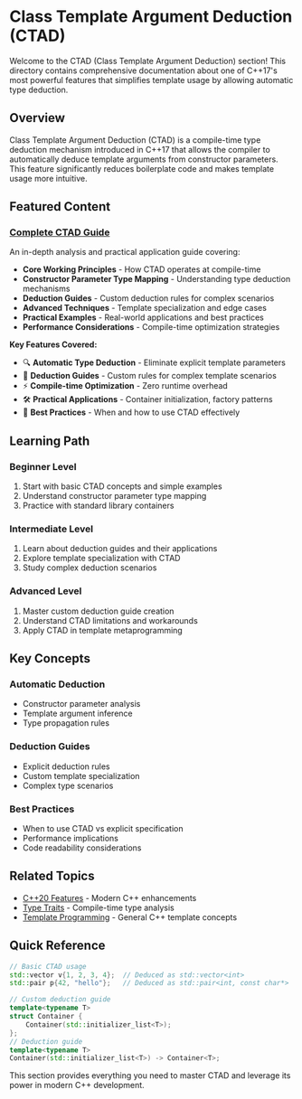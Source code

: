# Class Template Argument Deduction (CTAD)

Welcome to the CTAD (Class Template Argument Deduction) section! This directory contains comprehensive documentation about one of C++17's most powerful features that simplifies template usage by allowing automatic type deduction.

## Overview

Class Template Argument Deduction (CTAD) is a compile-time type deduction mechanism introduced in C++17 that allows the compiler to automatically deduce template arguments from constructor parameters. This feature significantly reduces boilerplate code and makes template usage more intuitive.

## Featured Content

### [Complete CTAD Guide](ctad.md)

An in-depth analysis and practical application guide covering:

- **Core Working Principles** - How CTAD operates at compile-time
- **Constructor Parameter Type Mapping** - Understanding type deduction mechanisms
- **Deduction Guides** - Custom deduction rules for complex scenarios
- **Advanced Techniques** - Template specialization and edge cases
- **Practical Examples** - Real-world applications and best practices
- **Performance Considerations** - Compile-time optimization strategies

**Key Features Covered:**

- 🔍 **Automatic Type Deduction** - Eliminate explicit template parameters
- 📝 **Deduction Guides** - Custom rules for complex template scenarios
- ⚡ **Compile-time Optimization** - Zero runtime overhead
- 🛠️ **Practical Applications** - Container initialization, factory patterns
- 🎯 **Best Practices** - When and how to use CTAD effectively

## Learning Path

### Beginner Level

1. Start with basic CTAD concepts and simple examples
2. Understand constructor parameter type mapping
3. Practice with standard library containers

### Intermediate Level

1. Learn about deduction guides and their applications
2. Explore template specialization with CTAD
3. Study complex deduction scenarios

### Advanced Level

1. Master custom deduction guide creation
2. Understand CTAD limitations and workarounds
3. Apply CTAD in template metaprogramming

## Key Concepts

### Automatic Deduction

- Constructor parameter analysis
- Template argument inference
- Type propagation rules

### Deduction Guides

- Explicit deduction rules
- Custom template specialization
- Complex type scenarios

### Best Practices

- When to use CTAD vs explicit specification
- Performance implications
- Code readability considerations

## Related Topics

- [C++20 Features](../cpp20.md) - Modern C++ enhancements
- [Type Traits](../type-traits/index.md) - Compile-time type analysis
- [Template Programming](../index.md) - General C++ template concepts

## Quick Reference

```cpp
// Basic CTAD usage
std::vector v{1, 2, 3, 4};  // Deduced as std::vector<int>
std::pair p{42, "hello"};   // Deduced as std::pair<int, const char*>

// Custom deduction guide
template<typename T>
struct Container {
    Container(std::initializer_list<T>);
};
// Deduction guide
template<typename T>
Container(std::initializer_list<T>) -> Container<T>;
```

This section provides everything you need to master CTAD and leverage its power in modern C++ development.
